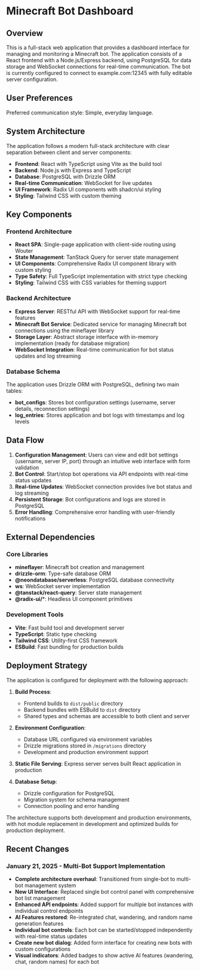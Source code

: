 # Minecraft Bot Dashboard

## Overview

This is a full-stack web application that provides a dashboard interface for managing and monitoring a Minecraft bot. The application consists of a React frontend with a Node.js/Express backend, using PostgreSQL for data storage and WebSocket connections for real-time communication. The bot is currently configured to connect to example.com:12345 with fully editable server configuration.

## User Preferences

Preferred communication style: Simple, everyday language.

## System Architecture

The application follows a modern full-stack architecture with clear separation between client and server components:

- **Frontend**: React with TypeScript using Vite as the build tool
- **Backend**: Node.js with Express and TypeScript
- **Database**: PostgreSQL with Drizzle ORM
- **Real-time Communication**: WebSocket for live updates
- **UI Framework**: Radix UI components with shadcn/ui styling
- **Styling**: Tailwind CSS with custom theming

## Key Components

### Frontend Architecture
- **React SPA**: Single-page application with client-side routing using Wouter
- **State Management**: TanStack Query for server state management
- **UI Components**: Comprehensive Radix UI component library with custom styling
- **Type Safety**: Full TypeScript implementation with strict type checking
- **Styling**: Tailwind CSS with CSS variables for theming support

### Backend Architecture
- **Express Server**: RESTful API with WebSocket support for real-time features
- **Minecraft Bot Service**: Dedicated service for managing Minecraft bot connections using the mineflayer library
- **Storage Layer**: Abstract storage interface with in-memory implementation (ready for database migration)
- **WebSocket Integration**: Real-time communication for bot status updates and log streaming

### Database Schema
The application uses Drizzle ORM with PostgreSQL, defining two main tables:
- **bot_configs**: Stores bot configuration settings (username, server details, reconnection settings)
- **log_entries**: Stores application and bot logs with timestamps and log levels

## Data Flow

1. **Configuration Management**: Users can view and edit bot settings (username, server IP, port) through an intuitive web interface with form validation
2. **Bot Control**: Start/stop bot operations via API endpoints with real-time status updates
3. **Real-time Updates**: WebSocket connection provides live bot status and log streaming
4. **Persistent Storage**: Bot configurations and logs are stored in PostgreSQL
5. **Error Handling**: Comprehensive error handling with user-friendly notifications

## External Dependencies

### Core Libraries
- **mineflayer**: Minecraft bot creation and management
- **drizzle-orm**: Type-safe database ORM
- **@neondatabase/serverless**: PostgreSQL database connectivity
- **ws**: WebSocket server implementation
- **@tanstack/react-query**: Server state management
- **@radix-ui/***: Headless UI component primitives

### Development Tools
- **Vite**: Fast build tool and development server
- **TypeScript**: Static type checking
- **Tailwind CSS**: Utility-first CSS framework
- **ESBuild**: Fast bundling for production builds

## Deployment Strategy

The application is configured for deployment with the following approach:

1. **Build Process**: 
   - Frontend builds to `dist/public` directory
   - Backend bundles with ESBuild to `dist` directory
   - Shared types and schemas are accessible to both client and server

2. **Environment Configuration**:
   - Database URL configured via environment variables
   - Drizzle migrations stored in `/migrations` directory
   - Development and production environment support

3. **Static File Serving**: Express server serves built React application in production

4. **Database Setup**: 
   - Drizzle configuration for PostgreSQL
   - Migration system for schema management
   - Connection pooling and error handling

The architecture supports both development and production environments, with hot module replacement in development and optimized builds for production deployment.

## Recent Changes

### January 21, 2025 - Multi-Bot Support Implementation
- **Complete architecture overhaul**: Transitioned from single-bot to multi-bot management system
- **New UI Interface**: Replaced single bot control panel with comprehensive bot list management
- **Enhanced API endpoints**: Added support for multiple bot instances with individual control endpoints
- **AI Features restored**: Re-integrated chat, wandering, and random name generation features
- **Individual bot controls**: Each bot can be started/stopped independently with real-time status updates
- **Create new bot dialog**: Added form interface for creating new bots with custom configurations
- **Visual indicators**: Added badges to show active AI features (wandering, chat, random names) for each bot
